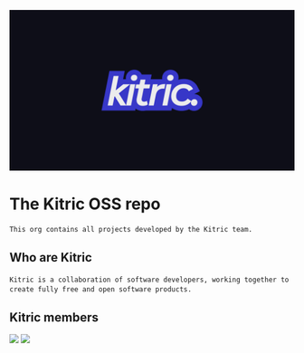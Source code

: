 ![Header](https://github.com/kitric/.github/blob/main/profile/kitric_header.png?raw=true)

# The Kitric OSS repo
`This org contains all projects developed by the Kitric team.`

## Who are Kitric
`Kitric is a collaboration of software developers, working together to create fully free and open software products.`

## Kitric members
<div>
<a href="https://github.com/crxssed7"><img src="https://github.com/crxssed7.png" width=100 height=auto /></a>
<a href="https://github.com/nordic16"><img src="https://github.com/nordic16.png" width=100 height=auto /></a>
</div>
